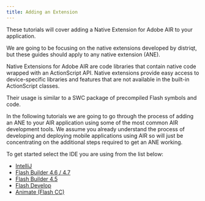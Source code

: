 ```yaml
---
title: Adding an Extension 
---
```


These tutorials will cover adding a Native Extension for Adobe AIR to your application.

We are going to be focusing on the native extensions developed by distriqt, but these guides should apply to any native extension (ANE).

Native Extensions for Adobe AIR are code libraries that contain native code wrapped with an ActionScript API. Native extensions provide easy access to device-specific libraries and features that are not available in the built-in ActionScript classes.

Their usage is similar to a SWC package of precompiled Flash symbols and code.

In the following tutorials we are going to go through the process of adding an ANE to your AIR application using some of the most common AIR development tools. We assume you already understand the process of developing and deploying mobile applications using AIR so will just be concentrating on the additional steps required to get an ANE working.


To get started select the IDE you are using from the list below:

- [IntelliJ](getting-started-intellij)
- [Flash Builder 4.6 / 4.7](getting-started-flashbuilder4.7)
- [Flash Builder 4.5](getting-started-flashbuilder4.5)
- [Flash Develop](getting-started-flashdevelop)
- [Animate (Flash CC)](getting-started-animate)



